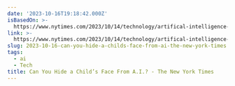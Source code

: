 ```yaml
---
date: '2023-10-16T19:18:42.000Z'
isBasedOn: >-
  https://www.nytimes.com/2023/10/14/technology/artifical-intelligence-children-privacy-internet.html
link: >-
  https://www.nytimes.com/2023/10/14/technology/artifical-intelligence-children-privacy-internet.html
slug: 2023-10-16-can-you-hide-a-childs-face-from-ai-the-new-york-times
tags:
  - ai
  - Tech
title: Can You Hide a Child’s Face From A.I.? - The New York Times
---
```


